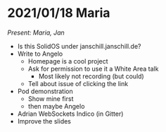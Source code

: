 # 2021/01/18 Maria

*Present: Maria, Jan*

* Is this SolidOS under janschill.janschill.de?
* Write to Angelo
  * Homepage is a cool project
  * Ask for permission to use it a White Area talk
    * Most likely not recording (but could)
  * Tell about issue of clicking the link
* Pod demonstration
  * Show mine first
  * then maybe Angelo
* Adrian WebSockets Indico (in Gitter)
* Improve the slides
